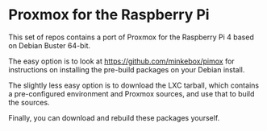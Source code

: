 # Proxmox for the Raspberry Pi

This set of repos contains a port of Proxmox for the Raspberry Pi 4 based on Debian Buster 64-bit.

The easy option is to look at https://github.com/minkebox/pimox for instructions on installing the pre-build packages on your Debian install.

The slightly less easy option is to download the LXC tarball, which contains a pre-configured environment and Proxmox sources, and use that to build
the sources.

Finally, you can download and rebuild these packages yourself.
